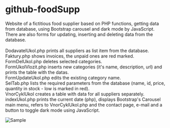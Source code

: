 # github-foodSupp
Website of a fictitious food supplier based on PHP functions, getting data from database, using Bootstrap carousel and dark mode by JavaScript. There are also forms for updating, inserting and deleting data from the database.<br> <br>
DodavatelUkol.php prints all suppliers as list item from the database.<br>
Faktury.php shows invoices, the unpaid ones are red marked.<br>
FormDelUkol.php deletes selected categories.<br>
FormUkolVlozit.php inserts new categories (it's name, description, url) and prints the table with the datas.<br>
FormUpdateUkol.php edits the existing category name. <br>
SelTab.php lists the required parameters from the database (name, id, price, quantity in stock - low is marked in red).<br>
VnorCyklUkol creates a table with data for all suppliers separately.<br>
indexUkol.php prints the current date (php), displays Bootstrap's Carousel main menu, refers to VnorCyklUkol.php and the contact page, e-mail and a button to toggle dark mode using JavaScript.<br>

![Sample](https://user-images.githubusercontent.com/127491524/230026903-389855e0-5b04-46d3-8fc3-49f6cf25c11b.jpg)

